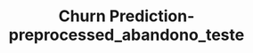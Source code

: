 ---
schema: default
title: Churn Prediction-preprocessed_abandono_teste
organization: ResponsibleAIML
notes: type = kedro_datasets.pandas.parquet_dataset
resources:
  - name: Churn Prediction-preprocessed_abandono_teste
    url: 'https://www.github.com/ResponsibleAIML/django-kedro/tree/main/kedro-projects/churn-prediction-kedro/data/02_intermediate/preprocessed_abandono_teste.pq'
    format: pq
category:
  - 02-intermediate
maintainer: 
maintainer_email: 
project:
  - Churn Prediction
preview: |
  <table border="1" class="dataframe">
    <thead>
      <tr style="text-align: right;">
        <th></th>
        <th>CreditScore</th>
        <th>Age</th>
        <th>Tenure</th>
        <th>Balance</th>
        <th>HasCrCard</th>
        <th>IsActiveMember</th>
        <th>EstimatedSalary</th>
        <th>EstimatedSalary_CreditScore_Ratio</th>
        <th>CreditScore_EstimatedSalary_Ratio</th>
        <th>Balance_EstimatedSalary_Ratio</th>
        <th>Balance_IsZero</th>
        <th>Balance_GeographyMean_Ratio</th>
        <th>Tenure_Age_Ratio</th>
        <th>NumOfProducts_Tenure_Ratio</th>
        <th>Geography_Germany</th>
        <th>Geography_Spain</th>
        <th>Gender_Male</th>
        <th>CreditScoreBins_Medium</th>
        <th>CreditScoreBins_High</th>
        <th>CreditScoreBins_Very High</th>
        <th>NumOfProducts_2</th>
        <th>NumOfProducts_3</th>
        <th>NumOfProducts_4</th>
      </tr>
    </thead>
    <tbody>
      <tr>
        <th>0</th>
        <td>565</td>
        <td>31</td>
        <td>1</td>
        <td>0.00</td>
        <td>0</td>
        <td>1</td>
        <td>20443.08</td>
        <td>36.182442</td>
        <td>0.027638</td>
        <td>0.000000</td>
        <td>True</td>
        <td>0.000000</td>
        <td>0.032258</td>
        <td>1.000000</td>
        <td>False</td>
        <td>False</td>
        <td>True</td>
        <td>True</td>
        <td>False</td>
        <td>False</td>
        <td>False</td>
        <td>False</td>
        <td>False</td>
      </tr>
      <tr>
        <th>1</th>
        <td>569</td>
        <td>34</td>
        <td>4</td>
        <td>0.00</td>
        <td>0</td>
        <td>1</td>
        <td>4045.90</td>
        <td>7.110545</td>
        <td>0.140636</td>
        <td>0.000000</td>
        <td>True</td>
        <td>0.000000</td>
        <td>0.117647</td>
        <td>0.250000</td>
        <td>False</td>
        <td>False</td>
        <td>True</td>
        <td>True</td>
        <td>False</td>
        <td>False</td>
        <td>False</td>
        <td>False</td>
        <td>False</td>
      </tr>
      <tr>
        <th>2</th>
        <td>669</td>
        <td>20</td>
        <td>7</td>
        <td>0.00</td>
        <td>1</td>
        <td>0</td>
        <td>128838.67</td>
        <td>192.583961</td>
        <td>0.005193</td>
        <td>0.000000</td>
        <td>True</td>
        <td>0.000000</td>
        <td>0.350000</td>
        <td>0.285714</td>
        <td>False</td>
        <td>False</td>
        <td>False</td>
        <td>False</td>
        <td>True</td>
        <td>False</td>
        <td>True</td>
        <td>False</td>
        <td>False</td>
      </tr>
      <tr>
        <th>3</th>
        <td>694</td>
        <td>39</td>
        <td>4</td>
        <td>173255.48</td>
        <td>1</td>
        <td>1</td>
        <td>81293.10</td>
        <td>117.137032</td>
        <td>0.008537</td>
        <td>2.131245</td>
        <td>False</td>
        <td>2.887591</td>
        <td>0.102564</td>
        <td>0.250000</td>
        <td>False</td>
        <td>False</td>
        <td>True</td>
        <td>False</td>
        <td>True</td>
        <td>False</td>
        <td>False</td>
        <td>False</td>
        <td>False</td>
      </tr>
      <tr>
        <th>4</th>
        <td>504</td>
        <td>28</td>
        <td>10</td>
        <td>109291.36</td>
        <td>1</td>
        <td>1</td>
        <td>187593.15</td>
        <td>372.208631</td>
        <td>0.002687</td>
        <td>0.582598</td>
        <td>False</td>
        <td>1.821523</td>
        <td>0.357143</td>
        <td>0.100000</td>
        <td>False</td>
        <td>True</td>
        <td>True</td>
        <td>True</td>
        <td>False</td>
        <td>False</td>
        <td>False</td>
        <td>False</td>
        <td>False</td>
      </tr>
      <tr>
        <th>5</th>
        <td>776</td>
        <td>29</td>
        <td>4</td>
        <td>0.00</td>
        <td>0</td>
        <td>1</td>
        <td>88440.83</td>
        <td>113.970142</td>
        <td>0.008774</td>
        <td>0.000000</td>
        <td>True</td>
        <td>0.000000</td>
        <td>0.137931</td>
        <td>0.500000</td>
        <td>False</td>
        <td>False</td>
        <td>True</td>
        <td>False</td>
        <td>True</td>
        <td>False</td>
        <td>True</td>
        <td>False</td>
        <td>False</td>
      </tr>
      <tr>
        <th>6</th>
        <td>585</td>
        <td>25</td>
        <td>7</td>
        <td>159301.00</td>
        <td>1</td>
        <td>1</td>
        <td>39824.96</td>
        <td>68.076855</td>
        <td>0.014689</td>
        <td>4.000029</td>
        <td>False</td>
        <td>2.655017</td>
        <td>0.280000</td>
        <td>0.142857</td>
        <td>False</td>
        <td>False</td>
        <td>True</td>
        <td>True</td>
        <td>False</td>
        <td>False</td>
        <td>False</td>
        <td>False</td>
        <td>False</td>
      </tr>
      <tr>
        <th>7</th>
        <td>651</td>
        <td>24</td>
        <td>5</td>
        <td>158484.85</td>
        <td>1</td>
        <td>1</td>
        <td>161234.90</td>
        <td>247.672657</td>
        <td>0.004038</td>
        <td>0.982944</td>
        <td>False</td>
        <td>1.320707</td>
        <td>0.208333</td>
        <td>0.200000</td>
        <td>True</td>
        <td>False</td>
        <td>True</td>
        <td>False</td>
        <td>True</td>
        <td>False</td>
        <td>False</td>
        <td>False</td>
        <td>False</td>
      </tr>
      <tr>
        <th>8</th>
        <td>672</td>
        <td>45</td>
        <td>7</td>
        <td>0.00</td>
        <td>0</td>
        <td>0</td>
        <td>174177.96</td>
        <td>259.193393</td>
        <td>0.003858</td>
        <td>0.000000</td>
        <td>True</td>
        <td>0.000000</td>
        <td>0.155556</td>
        <td>0.285714</td>
        <td>False</td>
        <td>False</td>
        <td>True</td>
        <td>False</td>
        <td>True</td>
        <td>False</td>
        <td>True</td>
        <td>False</td>
        <td>False</td>
      </tr>
      <tr>
        <th>9</th>
        <td>527</td>
        <td>23</td>
        <td>8</td>
        <td>0.00</td>
        <td>1</td>
        <td>0</td>
        <td>76589.04</td>
        <td>145.330247</td>
        <td>0.006881</td>
        <td>0.000000</td>
        <td>True</td>
        <td>0.000000</td>
        <td>0.347826</td>
        <td>0.250000</td>
        <td>False</td>
        <td>False</td>
        <td>True</td>
        <td>True</td>
        <td>False</td>
        <td>False</td>
        <td>True</td>
        <td>False</td>
        <td>False</td>
      </tr>
    </tbody>
  </table>
---